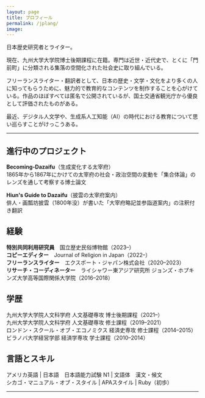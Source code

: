 ```yaml
---
layout: page
title: プロフィール
permalink: /jplang/
image:
---
```


日本歴史研究者とライター。  

現在、九州大学大学院博士後期課程に在籍。専門は近世・近代史で、とくに「門前町」に分類される集落の空間化された社会史に取り組んでいる。  

フリーランスライター・翻訳者として、日本の歴史・文学・文化をより多くの人に知ってもらうために、魅力的で教育的なコンテンツを制作することを心がけている。作品のほぼすべては匿名で公開されているが、国土交通省観光庁から優良として評価されたものがある。  

最近、デジタル人文学や、生成系人工知能（AI）の時代における教育について思い巡らすことがけっこうある。
<hr>

## 進行中のプロジェクト
**Becoming-Dazaifu**（生成変化する太宰府）  
1865年から1867年にかけての太宰府の社会・政治空間の変動を「集合体論」のレンズを通して考察する博士論文  

**Hiun's Guide to Dazaifu**（披雲の太宰府案内）  
俳人・画瓢坊披雲（1800年没）が書いた「大宰府略記並参詣道案内」の注釈付き翻訳  

## 経験
**特別共同利用研究員**　国立歴史民俗博物館（2023–）  
**コピーエディター**　Journal of Religion in Japan（2022–）  
**フリーランスライター**　エクスポート・ジャパン株式会社（2020–2023）  
**リサーチ・コーディネーター**　ライシャワー東アジア研究所 ジョンズ・ホプキンズ大学高等国際関係大学院（2016–2018）

## 学歴  
九州大学大学院人文科学府 人文基礎専攻 博士後期課程（2021–）  
九州大学大学院人文科学府 人文基礎専攻 修士課程（2019–2021）  
ロンドン・スクール・オブ・エコノミクス 経済史専攻 修士課程（2014–2015）  
ビラノバ大学経営学部 経済学専攻 学士課程（2010–2014）  

## 言語とスキル  
アメリカ英語 | 日本語　日本語能力試験 N1 | 文語体　漢文・候文  
シカゴ・マニュアル・オブ・スタイル | APAスタイル | Ruby（初歩）
<hr>